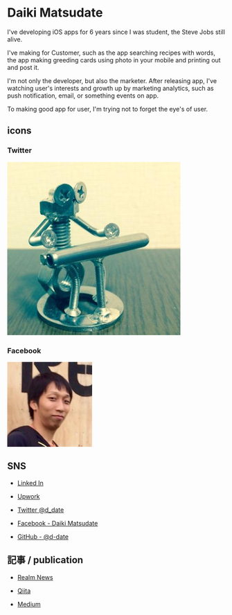 # Daiki Matsudate

I've developing iOS apps for 6 years since I was student, the Steve Jobs still alive.

I've making for Customer, such as the app searching recipes with words, the app making greeding cards using photo in your mobile and printing out and post it.

I'm not only the developer, but also the marketer.
After releasing app, I've watching user's interests and growth up by marketing analytics, such as push notification, email, or something events on app.

To making good app for user, I'm trying not to forget the eye's of user.

## icons
### Twitter

![img](../imgs/twitter.jpg)

### Facebook

![facebook](../imgs/facebook.jpg)

## SNS

* [Linked In](https://www.linkedin.com/in/daiki-matsudate-728272128)

* [Upwork](https://www.upwork.com/o/profiles/users/_~01fdb03fcde98b0f90/)

* [Twitter @d_date](https://twitter.com/d_date)

* [Facebook - Daiki Matsudate](https://www.facebook.com/matsudate.daiki)

* [GitHub - @d-date](https://github.com/d-date)

## 記事 / publication

* [Realm News](https://realm.io/jp/news/)

* [Qiita](http://qiita.com/d_date)

* [Medium](https://medium.com/@d_date)
